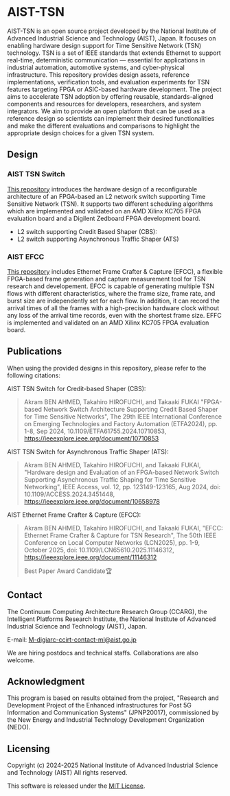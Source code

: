 # AIST-TSN

AIST-TSN is an open source project developed by the National Institute of Advanced Industrial Science and Technology (AIST), Japan. It focuses on enabling hardware design support for Time Sensitive Network (TSN) technology. 
TSN is a set of IEEE standards that extends Ethernet to support real-time, deterministic communication — essential for applications in industrial automation, automotive systems, and cyber-physical infrastructure.
This repository provides design assets, reference implementations, verification tools, and evaluation experiments for TSN features targeting FPGA or ASIC-based hardware development. 
The project aims to accelerate TSN adoption by offering reusable, standards-aligned components and resources for developers, researchers, and system integrators.
We aim to provide an open platform that can be used as a reference design so scientists can implement their desired functionalities and make the different evaluations and comparisons to highlight the appropriate design choices for a given TSN system.

## Design
### AIST TSN Switch
[This repository](https://github.com/CCIRT/aist-tsn-switch) introduces the hardware design of a reconfigurable architecture of an FPGA-based an L2 network switch supporting Time Sensitive Network (TSN). 
It supports two different scheduling algorithms which are implemented and validated on an AMD Xilinx KC705 FPGA evaluation board and a Digilent Zedboard FPGA development board.

- L2 switch supporting Credit Based Shaper (CBS):
- L2 switch supporting Asynchronous Traffic Shaper (ATS)

### AIST EFCC
[This repository](https://github.com/CCIRT/aist-tsn-efcc) includes Ethernet Frame Crafter & Capture (EFCC), a flexible FPGA-based frame generation and capture measurement tool for TSN research and developement. 
EFCC is capable of generating multiple TSN flows with different characteristics, where the frame size, frame rate, and burst size are independently set for each flow. 
In addition, it can record the arrival times of all the frames with a high-precision hardware clock without any loss of the arrival time records, even with the shortest frame size.
EFFC is implemented and validated on an AMD Xilinx KC705 FPGA evaluation board.


## Publications

When using the provided designs in this repository, please refer to the following citations:

AIST TSN Switch for Credit-based Shaper (CBS):
> Akram BEN AHMED, Takahiro HIROFUCHI, and Takaaki FUKAI "FPGA-based Network Switch Architecture Supporting Credit Based Shaper for Time Sensitive Networks", The 29th IEEE International Conference on Emerging Technologies and Factory Automation (ETFA2024), pp. 1-8, Sep 2024, 10.1109/ETFA61755.2024.10710853, https://ieeexplore.ieee.org/document/10710853

AIST TSN Switch for Asynchronous Traffic Shaper (ATS):
> Akram BEN AHMED, Takahiro HIROFUCHI, and Takaaki FUKAI, "Hardware design and Evaluation of an FPGA-based Network Switch Supporting Asynchronous Traffic Shaping for Time Sensitive Networking", IEEE Access, vol. 12, pp. 123149-123165, Aug 2024, doi: 10.1109/ACCESS.2024.3451448, https://ieeexplore.ieee.org/document/10658978

AIST Ethernet Frame Crafter & Capture (EFCC):
> Akram BEN AHMED, Takahiro HIROFUCHI, and Takaaki FUKAI, "EFCC: Ethernet Frame Crafter & Capture for TSN Research", The 50th IEEE Conference on Local Computer Networks (LCN2025), pp. 1-9, October 2025, doi: 10.1109/LCN65610.2025.11146312, https://ieeexplore.ieee.org/document/11146312
> 
> Best Paper Award Candidate🏆


## Contact

The Continuum Computing Architecture Research Group (CCARG), the Intelligent Platforms Research Institute, the National Institute of Advanced Industrial Science and Technology (AIST), Japan.

E-mail: <M-digiarc-ccirt-contact-ml@aist.go.jp>

We are hiring postdocs and technical staffs. Collaborations are also welcome.

## Acknowledgment

This program is based on results obtained from the project, "Research and
Development Project of the Enhanced infrastructures for Post 5G Information and
Communication Systems" (JPNP20017), commissioned by the New Energy and
Industrial Technology Development Organization (NEDO).


## Licensing

Copyright (c) 2024-2025 National Institute of Advanced Industrial Science and Technology (AIST)
All rights reserved.

This software is released under the [MIT License](LICENSE).

